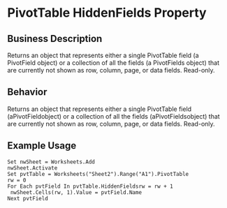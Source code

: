 # PivotTable HiddenFields Property

## Business Description
Returns an object that represents either a single PivotTable field (a PivotField object) or a collection of all the fields (a PivotFields object) that are currently not shown as row, column, page, or data fields. Read-only.

## Behavior
Returns an object that represents either a single PivotTable field (aPivotFieldobject) or a collection of all the fields (aPivotFieldsobject) that are currently not shown as row, column, page, or data fields. Read-only.

## Example Usage
```vba
Set nwSheet = Worksheets.Add 
nwSheet.Activate 
Set pvtTable = Worksheets("Sheet2").Range("A1").PivotTable 
rw = 0 
For Each pvtField In pvtTable.HiddenFieldsrw = rw + 1 
 nwSheet.Cells(rw, 1).Value = pvtField.Name 
Next pvtField
```